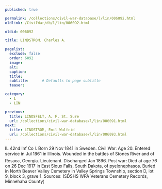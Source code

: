 ```yaml
---
published: true

permalink: /collections/civil-war-database/l/lin/006092.html
oldlink: /CivilWar/db/l/lin/006092.html

oldid: 006092

title: LINDSTROM, Charles A.

pagelist:
  exclude: false
  order: 6092
  image: 
  alt:
  caption:
  title:
  subtitle:      # Defaults to page subtitle
  teaser:

category: 
  - L 
  - LIN

previous:
  title: LINDSFELT, A. F. St. Sure
  url: /collections/civil-war-database/l/lin/006091.html  
next:
  title: LINDSTROM, Emil Walfrid
  url: /collections/civil-war-database/l/lin/006093.html   
---
```

IL 42nd Inf Co I. Born 29 Nov 1841 in Sweden. Civil War: Age 20. Entered service in Jul 1861 in Illinois. Wounded in the battles of Stone&#146;s River and of Resaca, Georgia. Lieutenant. Discharged Jan 1866. Post war: Died at age 76 on 26 Dec 1917 in East Sioux Falls, South Dakota, of pyelonephasos. Buried in North Beaver Valley Cemetery in Valley Springs Township, section D, lot 9, block 3, grave 1. Sources: (SDSHS WPA Veterans Cemetery Records, Minnehaha County)